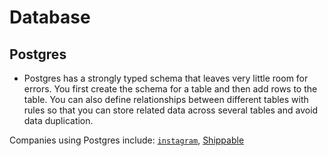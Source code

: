 # Database

## Postgres

- Postgres has a strongly typed schema that leaves very little room for errors. You first create the schema for a table
and then add rows to the table. You can also define relationships between different tables with rules so that you can
store related data across several tables and avoid data duplication.

Companies using Postgres include: [`instagram`](https://instagram-engineering.com/sharding-ids-at-instagram-1cf5a71e5a5c),
[Shippable](http://blog.shippable.com/why-we-moved-from-nosql-mongodb-to-postgressql)
